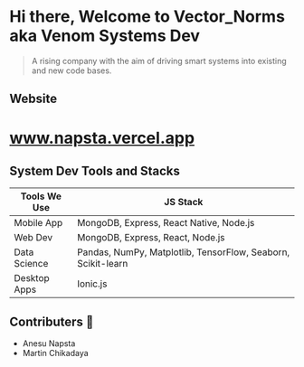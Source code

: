# Hi there, Welcome to Vector_Norms aka Venom Systems Dev

> A rising company with the aim of driving smart systems into existing and new code bases.

## Website

# www.napsta.vercel.app

## System Dev Tools and Stacks

| Tools We Use      | JS Stack                                    |
|--------------|----------------------------------------------|
| Mobile App      | MongoDB, Express, React Native, Node.js                    |
| Web Dev        | MongoDB, Express, React, Node.js                       |
| Data Science       | Pandas, NumPy, Matplotlib, TensorFlow, Seaborn, Scikit-learn                |
| Desktop Apps  | Ionic.js |

## Contributers  🙋‍

- Anesu Napsta
- Martin Chikadaya




<!--

**Here are some ideas to get you started:**

🙋‍♀️ A short introduction - what is your organization all about?
🌈 Contribution guidelines - how can the community get involved?
👩‍💻 Useful resources - where can the community find your docs? Is there anything else the community should know?
🍿 Fun facts - what does your team eat for breakfast?
🧙 Remember, you can do mighty things with the power of [Markdown](https://docs.github.com/github/writing-on-github/getting-started-with-writing-and-formatting-on-github/basic-writing-and-formatting-syntax)
-->
